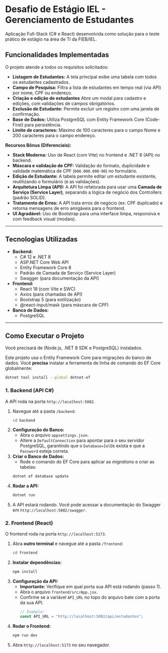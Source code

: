 # Desafio de Estágio IEL - Gerenciamento de Estudantes

Aplicação Full-Stack (C# e React) desenvolvida como solução para o teste prático de estágio na área de TI da FIEB/IEL.

## Funcionalidades Implementadas

O projeto atende a todos os requisitos solicitados:

-   **Listagem de Estudantes:** A tela principal exibe uma tabela com todos os estudantes cadastrados.
-   **Campo de Pesquisa:** Filtra a lista de estudantes em tempo real (via API) por nome, CPF ou endereço.
-   **Criação e edição de estudantes** Abre um modal para cadastro e edições, com validações de campos obrigatórios.
-   **Exclusão de Estudante:** Permite excluir um registro com uma janela de confirmação.
-   **Base de Dados:** Utiliza PostgreSQL com Entity Framework Core (Code-First) para persistência.
-   **Limite de caracteres:** Máximo de 100 caracteres para o campo Nome e 200 caracteres para o campo endereço.

**Recursos Bônus (Diferenciais):**
-   **Stack Moderna:** Uso de React (com Vite) no frontend e .NET 8 (API) no backend.
-   **Máscara e validação de CPF:** Validação do formato, duplicidade e validade matemática de CPF (`000.000.000-00`) no formulário.
-   **Edição de Estudante:** A tabela permite editar um estudante existente, reutilizando o formulário (e as validações).
-   **Arquitetura Limpa (API):** A API foi refatorada para usar uma **Camada de Serviço (Service Layer)**, separando a lógica de negócio dos Controllers (padrão SOLID).
-   **Tratamento de Erros:** A API trata erros de negócio (ex: CPF duplicado) e retorna mensagens de erro amigáveis para o frontend.
-   **UI Agradável:** Uso de Bootstrap para uma interface limpa, responsiva e com feedback visual (modais).

---

## Tecnologias Utilizadas

-   **Backend:**
    -   C# 12 e .NET 8
    -   ASP.NET Core Web API
    -   Entity Framework Core 8
    -   Padrão de Camada de Serviço (Service Layer)
    -   Swagger (para documentação da API)
-   **Frontend:**
    -   React 18 (com Vite e SWC)
    -   Axios (para chamadas de API)
    -   Bootstrap 5 (para estilização)
    -   @react-input/mask (para máscara de CPF)
-   **Banco de Dados:**
    -   PostgreSQL

---

## Como Executar o Projeto

Você precisará de (Node.js, .NET 8 SDK e PostgreSQL) instalados.

Este projeto usa o Entity Framework Core para migrações do banco de dados. Você **precisa** instalar a ferramenta de linha de comando do EF Core globalmente:

```bash
dotnet tool install --global dotnet-ef
```

### 1. Backend (API C#)

A API roda na porta `http://localhost:5082`.

1.  Navegue até a pasta `/backend`:
    ```bash
    cd backend
    ```
2.  **Configuração do Banco:**
    -   Abra o arquivo `appsettings.json`.
    -   Altere a `DefaultConnection` para apontar para o seu servidor PostgreSQL, garantindo que o `Database=IelDb` exista e que a `Password` esteja correta.
3.  **Criar o Banco de Dados:**
    -   Rode o comando do EF Core para aplicar as *migrations* e criar as tabelas:
    ```bash
    dotnet ef database update
    ```
4.  **Rodar a API:**
    ```bash
    dotnet run
    ```
5.  A API estará rodando. Você pode acessar a documentação do Swagger em `http://localhost:5082/swagger`.

### 2. Frontend (React)

O frontend roda na porta `http://localhost:5173`.

1.  Abra **outro terminal** e navegue até a pasta `/frontend`:
    ```bash
    cd frontend
    ```
2.  **Instalar dependências:**
    ```bash
    npm install
    ```
3.  **Configuração da API:**
    -   **Importante:** Verifique em qual porta sua API está rodando (passo 1).
    -   Abra o arquivo `frontend/src/App.jsx`.
    -   Confirme se a variável `API_URL` no topo do arquivo bate com a porta da sua API.
        ```javascript
        // Exemplo:
        const API_URL = "http://localhost:5082/api/estudantes";
        ```
4.  **Rodar o Frontend:**
    ```bash
    npm run dev
    ```
5.  Abra `http://localhost:5173` no seu navegador.
